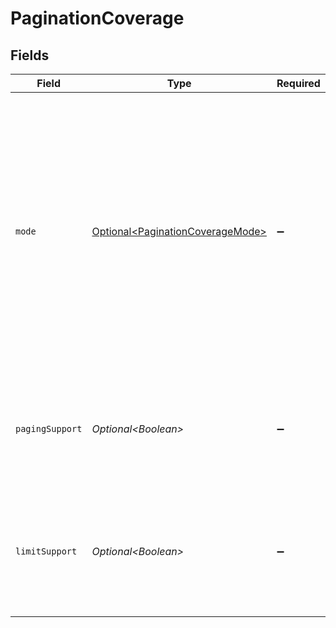 # PaginationCoverage


## Fields

| Field                                                                                                                                                                                                                        | Type                                                                                                                                                                                                                         | Required                                                                                                                                                                                                                     | Description                                                                                                                                                                                                                  | Example                                                                                                                                                                                                                      |
| ---------------------------------------------------------------------------------------------------------------------------------------------------------------------------------------------------------------------------- | ---------------------------------------------------------------------------------------------------------------------------------------------------------------------------------------------------------------------------- | ---------------------------------------------------------------------------------------------------------------------------------------------------------------------------------------------------------------------------- | ---------------------------------------------------------------------------------------------------------------------------------------------------------------------------------------------------------------------------- | ---------------------------------------------------------------------------------------------------------------------------------------------------------------------------------------------------------------------------- |
| `mode`                                                                                                                                                                                                                       | [Optional\<PaginationCoverageMode>](../../models/components/PaginationCoverageMode.md)                                                                                                                                       | :heavy_minus_sign:                                                                                                                                                                                                           | How pagination is implemented on this connector. Native mode means Apideck is using the pagination parameters of the connector. With virtual pagination, the connector does not support pagination, but Apideck emulates it. | native                                                                                                                                                                                                                       |
| `pagingSupport`                                                                                                                                                                                                              | *Optional\<Boolean>*                                                                                                                                                                                                         | :heavy_minus_sign:                                                                                                                                                                                                           | Indicates whether the connector supports paging through results using the cursor parameter.                                                                                                                                  |                                                                                                                                                                                                                              |
| `limitSupport`                                                                                                                                                                                                               | *Optional\<Boolean>*                                                                                                                                                                                                         | :heavy_minus_sign:                                                                                                                                                                                                           | Indicates whether the connector supports changing the page size by using the limit parameter.                                                                                                                                |                                                                                                                                                                                                                              |